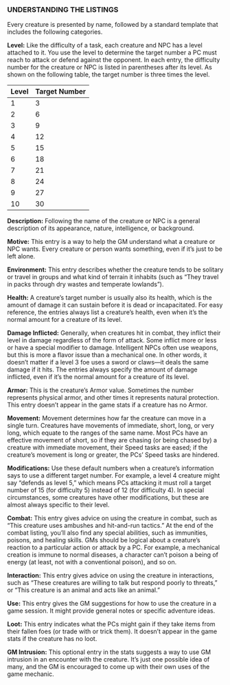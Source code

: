 ### UNDERSTANDING THE LISTINGS

<!-- P, ID: 120005 -->

Every creature is presented by name, followed by a standard template that includes the following categories.

<!-- P, ID: 120006 -->

**Level:** Like the difficulty of a task, each creature and NPC has a level attached to it. You use the level to determine the target number a PC must reach to attack or defend against the opponent. In each entry, the difficulty number for the creature or NPC is listed in parentheses after its level. As shown on the following table, the target number is three times the level.

<!-- T, ID: 120007 -->

| Level | Target Number |
| ----- | ------------- |
| 1     | 3             |
| 2     | 6             |
| 3     | 9             |
| 4     | 12            |
| 5     | 15            |
| 6     | 18            |
| 7     | 21            |
| 8     | 24            |
| 9     | 27            |
| 10    | 30            |

<!-- /T -->

<!-- P, ID: 120019 -->

**Description:** Following the name of the creature or NPC is a general description of its appearance, nature, intelligence, or background.

<!-- P, ID: 120020 -->

**Motive:** This entry is a way to help the GM understand what a creature or NPC wants. Every creature or person wants something, even if it’s just to be left alone.

<!-- P, ID: 120021 -->

**Environment:** This entry describes whether the creature tends to be solitary or travel in groups and what kind of terrain it inhabits (such as “They travel in packs through dry wastes and temperate lowlands”).

<!-- P, ID: 120022 -->

**Health:** A creature’s target number is usually also its health, which is the amount of damage it can sustain before it is dead or incapacitated. For easy reference, the entries always list a creature’s health, even when it’s the normal amount for a creature of its level.

<!-- P, ID: 120023 -->

**Damage Inflicted:** Generally, when creatures hit in combat, they inflict their level in damage regardless of the form of attack. Some inflict more or less or have a special modifier to damage. Intelligent NPCs often use weapons, but this is more a flavor issue than a mechanical one. In other words, it doesn’t matter if a level 3 foe uses a sword or claws—it deals the same damage if it hits. The entries always specify the amount of damage inflicted, even if it’s the normal amount for a creature of its level.

<!-- P, ID: 120024 -->

**Armor:** This is the creature’s Armor value. Sometimes the number represents physical armor, and other times it represents natural protection. This entry doesn’t appear in the game stats if a creature has no Armor.

<!-- P, ID: 120025 -->

**Movement:** Movement determines how far the creature can move in a single turn. Creatures have movements of immediate, short, long, or very long, which equate to the ranges of the same name. Most PCs have an effective movement of short, so if they are chasing (or being chased by) a creature with immediate movement, their Speed tasks are eased; if the creature’s movement is long or greater, the PCs’ Speed tasks are hindered.

<!-- P, ID: 120026 -->

**Modifications:** Use these default numbers when a creature’s information says to use a different target number. For example, a level 4 creature might say “defends as level 5,” which means PCs attacking it must roll a target number of 15 (for difficulty 5) instead of 12 (for difficulty 4). In special circumstances, some creatures have other modifications, but these are almost always specific to their level.

<!-- P, ID: 120027 -->

**Combat:** This entry gives advice on using the creature in combat, such as “This creature uses ambushes and hit-and-run tactics.” At the end of the combat listing, you’ll also find any special abilities, such as immunities, poisons, and healing skills. GMs should be logical about a creature’s reaction to a particular action or attack by a PC. For example, a mechanical creation is immune to normal diseases, a character can’t poison a being of energy (at least, not with a conventional poison), and so on.

<!-- P, ID: 120028 -->

**Interaction:** This entry gives advice on using the creature in interactions, such as “These creatures are willing to talk but respond poorly to threats,” or “This creature is an animal and acts like an animal.”

<!-- P, ID: 120029 -->

**Use:** This entry gives the GM suggestions for how to use the creature in a game session. It might provide general notes or specific adventure ideas.

<!-- P, ID: 120030 -->

**Loot:** This entry indicates what the PCs might gain if they take items from their fallen foes (or trade with or trick them). It doesn’t appear in the game stats if the creature has no loot.

<!-- P, ID: 120031 -->

**GM Intrusion:** This optional entry in the stats suggests a way to use GM intrusion in an encounter with the creature. It’s just one possible idea of many, and the GM is encouraged to come up with their own uses of the game mechanic.

